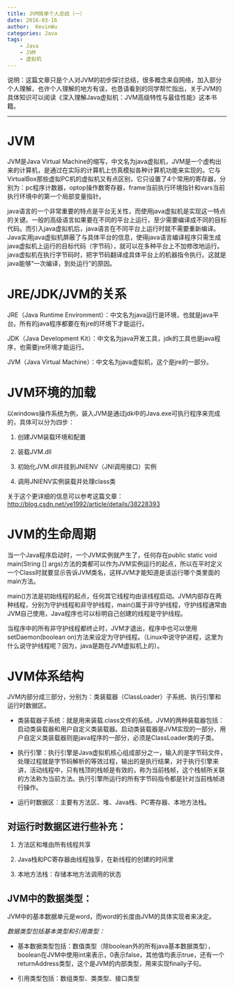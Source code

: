 ```yaml
---
title: JVM简单个人总结（一）
date: 2016-03-16
author:  KevinWu
categories: Java
tags: 
	- Java 
	- JVM 
	- 虚拟机
---
```

说明：这篇文章只是个人对JVM的初步探讨总结，很多概念来自网络，加入部分个人理解，也许个人理解的地方有误，也恳请看到的同学帮忙指出，关于JVM的具体知识可以阅读《深入理解Java虚拟机：JVM高级特性与最佳性能》这本书籍。
<!--more-->


---



# JVM

JVM是Java Virtual Machine的缩写，中文名为java虚拟机，JVM是一个虚构出来的计算机，是通过在实际的计算机上仿真模拟各种计算机功能来实现的。它与VirtualBox那些虚拟PC机的虚拟机又有点区别，它只设置了4个常用的寄存器，分别为：pc程序计数器，optop操作数寄存器，frame当前执行环境指针和vars当前执行环境中的第一个局部变量指针。

java语言的一个非常重要的特点是平台无关性，而使用java虚拟机是实现这一特点的关键。一般的高级语言如果要在不同的平台上运行，至少需要编译成不同的目标代码。而引入java虚拟机后，java语言在不同平台上运行时就不需要重新编译。Java实用java虚拟机屏蔽了与具体平台的信息，使得java语言编译程序只需生成java虚拟机上运行的目标代码（字节码），就可以在多种平台上不加修改地运行。java虚拟机在执行字节码时，把字节码翻译成具体平台上的机器指令执行。这就是java能够“一次编译，到处运行”的原因。



# JRE/JDK/JVM的关系

JRE（Java Runtime Environment）：中文名为java运行是环境，也就是java平台。所有的java程序都要在有jre的环境下才能运行。

JDK（Java Development Kit）：中文名为java开发工具，jdk的工具也是java程序，也需要jre环境才能运行。

JVM（Java Virtual Machine）：中文名为java虚拟机，这个是jre的一部分。



# JVM环境的加载

以windows操作系统为例，装入JVM是通过jdk中的Java.exe可执行程序来完成的，具体可以分为四步：

1. 创建JVM装载环境和配置

2. 装载JVM.dll

3. 初始化JVM.dll并挂到JNIENV（JNI调用接口）实例

4. 调用JNIENV实例装载并处理class类



关于这个更详细的信息可以参考这篇文章：http://blog.csdn.net/ye1992/article/details/38228393



# JVM的生命周期

当一个Java程序启动时，一个JVM实例就产生了，任何存在public static void main(String [] args)方法的类都可以作为JVM实例运行的起点，所以在平时定义一个Class时就要显示告诉JVM类名，这样JVM才能知道是该运行哪个类里面的main方法。

main()方法是初始线程的起点，任何其它线程均由该线程启动。JVM内部存在两种线程，分别为守护线程和非守护线程，main()属于非守护线程，守护线程通常由JVM自己使用，Java程序也可以标明自己创建的线程是守护线程。

当程序中的所有非守护线程都终止时，JVM才退出，程序中也可以使用setDaemon(boolean on)方法来设定为守护线程。（Linux中说守护进程，这里为什么说守护线程呢？因为，java是跑在JVM虚拟机上的）。



# JVM体系结构

JVM内部分成三部分，分别为：类装载器（ClassLoader）子系统、执行引擎和运行时数据区。

- 类装载器子系统：就是用来装载.class文件的系统。JVM的两种装载器包括：启动类装载器和用户自定义类装载器。启动类装载器是JVM实现的一部分，用户自定义类装载器则是java程序的一部分，必须是ClassLoader类的子类。

- 执行引擎：执行引擎是Java虚拟机核心组成部分之一，输入的是字节码文件，处理过程就是字节码解析的等效过程，输出的是执行结果，对于执行引擎来讲，活动线程中，只有栈顶的栈帧是有效的，称为当前栈帧，这个栈帧所关联的方法称为当前方法。执行引擎所运行的所有字节码指令都是针对当前栈帧进行操作。

- 运行时数据区：主要有方法区、堆、Java栈、PC寄存器、本地方法栈。



## 对运行时数据区进行些补充：

1. 方法区和堆由所有线程共享

2. Java栈和PC寄存器由线程独享，在新线程的创建的时间里

3. 本地方法栈：存储本地方法调用的状态



## JVM中的数据类型：

JVM中的基本数据单元是word，而word的长度由JVM的具体实现者来决定。

*数据类型包括基本类型和引用类型：*

- 基本数据类型包括：数值类型（除boolean外的所有java基本数据类型），boolean在JVM中使用int来表示，0表示false，其他值均表示true，还有一个returnAddress类型，这个是JVM的内部类型，用来实现finally子句。

- 引用类型包括：数组类型、类类型、接口类型










